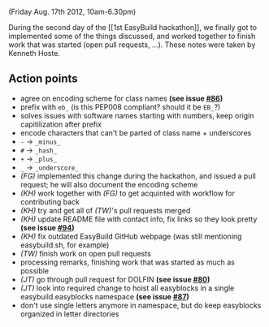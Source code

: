 (Friday Aug. 17th 2012, 10am-6.30pm)

During the second day of the [[1st EasyBuild hackathon]], we finally got to implemented some of the things discussed, and worked together to finish work that was started (open pull requests, ...). These notes were taken by Kenneth Hoste.

## Action points

 * agree on encoding scheme for class names **(see issue [#86](https://github.com/hpcugent/easybuild/pull/86))**
  * prefix with `eb_` (is this PEP008 compliant? should it be `EB_`?)
   * solves issues with software names starting with numbers, keep origin capitilization after prefix
  * encode characters that can't be parted of class name + underscores
   * `-` -> `_minus_`
   * `#` -> `_hash_`
   * `+` -> `_plus_`
   * `_` -> `_underscore_`
  * _(FG)_ implemented this change during the hackathon, and issued a pull request; he will also document the encoding scheme
 * _(KH)_ work together with _(FG)_ to get acquinted with workflow for contributing back
 * _(KH)_ try and get all of _(TW)_'s pull requests merged
 * _(KH)_ update README file with contact info, fix links so they look pretty **(see issue [#94](https://github.com/hpcugent/easybuild/pull/94))**
 * _(KH)_ fix outdated EasyBuild GitHub webpage (was still mentioning easybuild.sh, for example)
 * _(TW)_ finish work on open pull requests
  * processing remarks, finishing work that was started as much as possible
 * _(JT)_ go through pull request for DOLFIN **(see issue [#80](https://github.com/hpcugent/easybuild/pull/80))**
 * _(JT)_ look into required change to hoist all easyblocks in a single easybuild.easyblocks namespace **(see issue [#87](https://github.com/hpcugent/easybuild/pull/87))**
  * don't use single letters anymore in namespace, but do keep easyblocks organized in letter directories